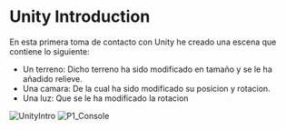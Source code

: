 # Unity Introduction

En esta primera toma de contacto con Unity he creado una escena que contiene lo siguiente:
 
* Un terreno: Dicho terreno ha sido modificado en tamaño y se le ha añadido relieve.
* Una camara: De la cual ha sido modificado su posicion y rotacion.
* Una luz: Que se le ha modificado la rotacion

![UnityIntro](https://user-images.githubusercontent.com/72491269/194776831-6470069a-ec77-4f5c-b0b9-9e4faba03241.gif)
![P1_Console](https://user-images.githubusercontent.com/72491269/194776840-9f02bf6d-d9dd-4b8b-9613-859960ec2c71.PNG)

